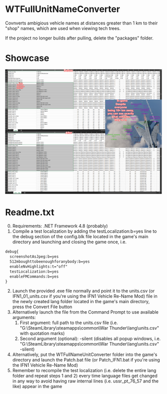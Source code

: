 # WTFullUnitNameConverter

Covnverts ambigious vehicle names at distances greater than 1 km to their "shop" names, which are used when viewing tech trees.

If the project no longer builds after pulling, delete the "packages" folder.

# Showcase

![](./assets/example.jpg)

# Readme.txt

0. Requirements: .NET Framework 4.8 (probably)
1. Compile a test localization by adding the testLocalization:b=yes line to the debug section of the config.blk file located in the game's main directory and launching and closing the game once, i.e.

```
debug{
  screenshotAsJpeg:b=yes
  512mboughttobeenoughforanybody:b=yes
  enableNvHighlights:t="off"
  testLocalization:b=yes
  enableFMCommands:b=yes
}
```
2. Launch the provided .exe file normally and point it to the units.csv (or IFN1_01_units.csv if you're using the IFN1 Vehicle Re-Name Mod) file in the newly created lang folder located in the game's main directory, press the Convert File button
3. Alternatively launch the file from the Command Prompt to use available arguments:
	1) First argument: full path to the units.csv file (i.e. "G:\SteamLibrary\steamapps\common\War Thunder\lang\units.csv" with quotation marks)
	2) Second argument (optional): -silent (disables all popup windows, i.e. "G:\SteamLibrary\steamapps\common\War Thunder\lang\units.csv" -silent)
4. Alternatively, put the WTFullNameUnitConverter folder into the game's directory and launch the Patch.bat file (or Patch_IFN1.bat if you're using the IFN1 Vehicle Re-Name Mod)
5. Remember to recompile the test localization (i.e. delete the entire lang folder and repeat steps 1 and 2) every time language files get changed in any way to avoid having raw internal lines (i.e. ussr_pt_76_57 and the like) appear in the game

